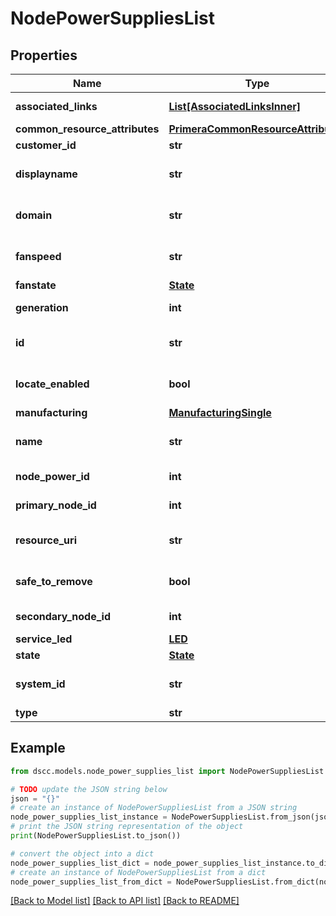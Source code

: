 # NodePowerSuppliesList


## Properties

Name | Type | Description | Notes
------------ | ------------- | ------------- | -------------
**associated_links** | [**List[AssociatedLinksInner]**](AssociatedLinksInner.md) | Associated Links Details | [optional] 
**common_resource_attributes** | [**PrimeraCommonResourceAttributes**](PrimeraCommonResourceAttributes.md) |  | [optional] 
**customer_id** | **str** | customerId | [optional] 
**displayname** | **str** | Name to be used for display purposes | [optional] 
**domain** | **str** | Domain that the resource belongs to | [optional] 
**fanspeed** | **str** | Fan speed of the node power supply | [optional] 
**fanstate** | [**State**](State.md) |  | [optional] 
**generation** | **int** | generation &#x60;Filter, Sort&#x60; | [optional] 
**id** | **str** | Unique Identifier of the resource. &#x60;Filter&#x60; | [optional] 
**locate_enabled** | **bool** | Indicates if the locate beacon is enabled or not | [optional] 
**manufacturing** | [**ManufacturingSingle**](ManufacturingSingle.md) |  | [optional] 
**name** | **str** | Name of the resource. &#x60;Filter, Sort&#x60; | [optional] 
**node_power_id** | **int** | Numeric ID of the resource | [optional] 
**primary_node_id** | **int** | Primary node ID. &#x60;Filter, Sort&#x60; | [optional] 
**resource_uri** | **str** | resourceUri for detailed node power object | [optional] 
**safe_to_remove** | **bool** | Indicates if the component is safe to remove | [optional] 
**secondary_node_id** | **int** | Secondary node ID | [optional] 
**service_led** | [**LED**](LED.md) |  | [optional] 
**state** | [**State**](State.md) |  | [optional] 
**system_id** | **str** | SystemUid/Serial Number  of the array. | [optional] 
**type** | **str** | type | [optional] 

## Example

```python
from dscc.models.node_power_supplies_list import NodePowerSuppliesList

# TODO update the JSON string below
json = "{}"
# create an instance of NodePowerSuppliesList from a JSON string
node_power_supplies_list_instance = NodePowerSuppliesList.from_json(json)
# print the JSON string representation of the object
print(NodePowerSuppliesList.to_json())

# convert the object into a dict
node_power_supplies_list_dict = node_power_supplies_list_instance.to_dict()
# create an instance of NodePowerSuppliesList from a dict
node_power_supplies_list_from_dict = NodePowerSuppliesList.from_dict(node_power_supplies_list_dict)
```
[[Back to Model list]](../README.md#documentation-for-models) [[Back to API list]](../README.md#documentation-for-api-endpoints) [[Back to README]](../README.md)


